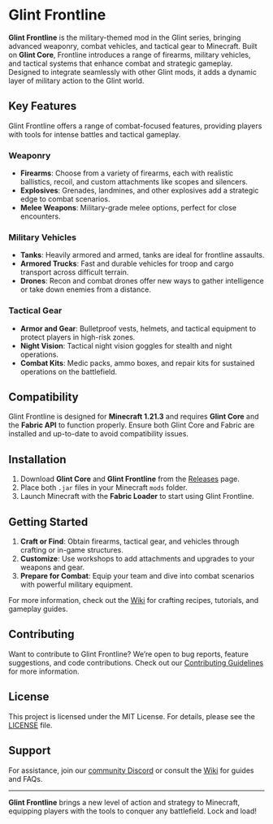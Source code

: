 # Glint Frontline

**Glint Frontline** is the military-themed mod in the Glint series, bringing advanced weaponry, combat vehicles, and tactical gear to Minecraft. Built on **Glint Core**, Frontline introduces a range of firearms, military vehicles, and tactical systems that enhance combat and strategic gameplay. Designed to integrate seamlessly with other Glint mods, it adds a dynamic layer of military action to the Glint world.

## Key Features

Glint Frontline offers a range of combat-focused features, providing players with tools for intense battles and tactical gameplay.

### Weaponry
- **Firearms**: Choose from a variety of firearms, each with realistic ballistics, recoil, and custom attachments like scopes and silencers.
- **Explosives**: Grenades, landmines, and other explosives add a strategic edge to combat scenarios.
- **Melee Weapons**: Military-grade melee options, perfect for close encounters.

### Military Vehicles
- **Tanks**: Heavily armored and armed, tanks are ideal for frontline assaults.
- **Armored Trucks**: Fast and durable vehicles for troop and cargo transport across difficult terrain.
- **Drones**: Recon and combat drones offer new ways to gather intelligence or take down enemies from a distance.

### Tactical Gear
- **Armor and Gear**: Bulletproof vests, helmets, and tactical equipment to protect players in high-risk zones.
- **Night Vision**: Tactical night vision goggles for stealth and night operations.
- **Combat Kits**: Medic packs, ammo boxes, and repair kits for sustained operations on the battlefield.

## Compatibility

Glint Frontline is designed for **Minecraft 1.21.3** and requires **Glint Core** and the **Fabric API** to function properly. Ensure both Glint Core and Fabric are installed and up-to-date to avoid compatibility issues.

## Installation

1. Download **Glint Core** and **Glint Frontline** from the [Releases](https://github.com/Eikemo-dev/GlintFrontline/releases) page.
2. Place both `.jar` files in your Minecraft `mods` folder.
3. Launch Minecraft with the **Fabric Loader** to start using Glint Frontline.

## Getting Started

1. **Craft or Find**: Obtain firearms, tactical gear, and vehicles through crafting or in-game structures.
2. **Customize**: Use workshops to add attachments and upgrades to your weapons and gear.
3. **Prepare for Combat**: Equip your team and dive into combat scenarios with powerful military equipment.

For more information, check out the [Wiki](https://glint.eikemo.dev/wiki/frontline) for crafting recipes, tutorials, and gameplay guides.

## Contributing

Want to contribute to Glint Frontline? We’re open to bug reports, feature suggestions, and code contributions. Check out our [Contributing Guidelines](https://github.com/Eikemo-dev/GlintFrontline/blob/main/CONTRIBUTING.md) for more information.

## License

This project is licensed under the MIT License. For details, please see the [LICENSE](https://github.com/Eikemo-dev/GlintFrontline/blob/main/LICENSE) file.

## Support

For assistance, join our [community Discord](https://discord.gg/YxmVQgs2qg) or consult the [Wiki](https://glint.eikemo.dev/wiki/frontline) for guides and FAQs.

---

**Glint Frontline** brings a new level of action and strategy to Minecraft, equipping players with the tools to conquer any battlefield. Lock and load!
